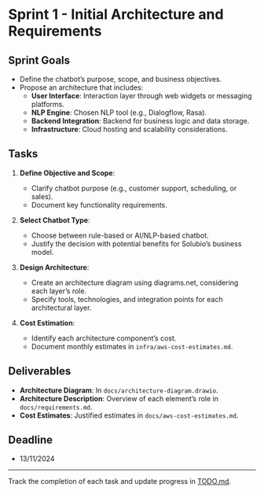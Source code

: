 # Sprint 1 - Initial Architecture and Requirements

## Sprint Goals
- Define the chatbot’s purpose, scope, and business objectives.
- Propose an architecture that includes:
  - **User Interface**: Interaction layer through web widgets or messaging platforms.
  - **NLP Engine**: Chosen NLP tool (e.g., Dialogflow, Rasa).
  - **Backend Integration**: Backend for business logic and data storage.
  - **Infrastructure**: Cloud hosting and scalability considerations.

## Tasks
1. **Define Objective and Scope**:
   - Clarify chatbot purpose (e.g., customer support, scheduling, or sales).
   - Document key functionality requirements.
   
2. **Select Chatbot Type**:
   - Choose between rule-based or AI/NLP-based chatbot.
   - Justify the decision with potential benefits for Solubio’s business model.

3. **Design Architecture**:
   - Create an architecture diagram using diagrams.net, considering each layer’s role.
   - Specify tools, technologies, and integration points for each architectural layer.

4. **Cost Estimation**:
   - Identify each architecture component’s cost.
   - Document monthly estimates in `infra/aws-cost-estimates.md`.

## Deliverables
- **Architecture Diagram**: In `docs/architecture-diagram.drawio`.
- **Architecture Description**: Overview of each element’s role in `docs/requirements.md`.
- **Cost Estimates**: Justified estimates in `docs/aws-cost-estimates.md`.

## Deadline
- 13/11/2024

---

Track the completion of each task and update progress in [TODO.md](../TODO.md).
